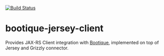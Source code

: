 [![Build Status](https://travis-ci.org/nhl/bootique-jersey-client.svg)](https://travis-ci.org/nhl/bootique-jersey-client)

# bootique-jersey-client
Provides JAX-RS Client integration with [Bootique](https://github.com/nhl/bootique), implemented on top of Jersey and Grizzly connector.

